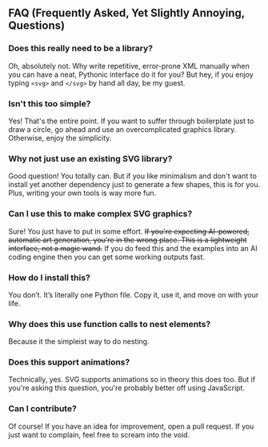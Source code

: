 ## FAQ (Frequently Asked, Yet Slightly Annoying, Questions)

### Does this really need to be a library? 
Oh, absolutely not. Why write repetitive, error-prone XML manually when you can have a neat, Pythonic interface do it for you? But hey, if you enjoy typing `<svg>` and `</svg>` by hand all day, be my guest.  

### Isn't this too simple?
Yes! That's the entire point. If you want to suffer through boilerplate just to draw a circle, go ahead and use an overcomplicated graphics library. Otherwise, enjoy the simplicity.  

### Why not just use an existing SVG library?  
Good question! You totally can. But if you like minimalism and don't want to install yet another dependency just to generate a few shapes, this is for you. Plus, writing your own tools is way more fun.  

### Can I use this to make complex SVG graphics?  
Sure! You just have to put in some effort. ~~If you're expecting AI-powered, automatic art generation, you're in the wrong place. This is a lightweight interface, not a magic wand.~~ If you do feed this and the examples into an AI coding engine then you can get some working outputs fast. 

### How do I install this? 
You don’t. It’s literally one Python file. Copy it, use it, and move on with your life.  

### Why does this use function calls to nest elements?
Because it the simpleist way to do nesting.  

### Does this support animations?
Technically, yes. SVG supports animations so in theory this does too. But if you're asking this question, you're probably better off using JavaScript.  

### Can I contribute?
Of course! If you have an idea for improvement, open a pull request. If you just want to complain, feel free to scream into the void.  

